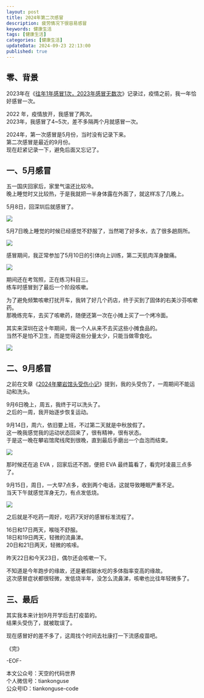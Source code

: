 ```yaml
---
layout: post  
title: 2024年第二次感冒      
description: 疲劳情况下很容易感冒      
keywords: 健康生活    
tags: [健康生活]  
categories: [健康生活]  
updateData: 2024-09-23 22:13:00  
published: true  
---
```



## 零、背景  


2023年在《[往年1年感冒1次，2023年感冒无数次](https://mp.weixin.qq.com/s/RhTWAT2Wc8KV-iN2r1zvDg)》记录过，疫情之前，我一年恰好感冒一次。  


2022 年，疫情放开，我感冒了两次。  
2023年，我感冒了4~5次，差不多隔两个月就感冒一次。  


2024年，第一次感冒是5月份，当时没有记录下来。  
第二次感冒是最近的9月份。  
现在赶紧记录一下，避免后面又忘记了。  


## 一、5月感冒  



五一国庆回家后，家里气温还比较冷。  
晚上睡觉时又比较热，于是我就把一半身体露在外面了，就这样冻了几晚上。  


5月8日，回深圳后就感冒了。  



![](https://res2024.tiankonguse.com/images/2024/09/23/001.png) 



5月7日晚上睡觉的时候已经感觉不舒服了，当然喝了好多水，去了很多趟厕所。  



![](https://res2024.tiankonguse.com/images/2024/09/23/004.png) 



感冒期间，我正常参加了5月10日的引体向上训练，第二天肌肉浑身酸痛。  


![](https://res2024.tiankonguse.com/images/2024/09/23/002.png) 



期间还在考驾照，正在练习科目三。  
练车时感冒到了最后一个阶段咳嗽。 


为了避免频繁咳嗽打扰开车，我转了好几个药店，终于买到了固体的右美沙芬咳嗽药。  
那晚练完车，去买了咳嗽药，随便还第一次在小摊上买了一个烤冷面。  


其实来深圳在这十年期间，我一个人从来不去买这些小摊食品的。  
当然不是怕不卫生，而是觉得这些分量太少，只能当做零食吃。  


![](https://res2024.tiankonguse.com/images/2024/09/23/003.png) 



## 二、9月感冒  


之前在文章《[2024年攀岩馆头受伤小记](https://mp.weixin.qq.com/s/fqdtMYry-ix2pEeSwIeMYQ)》提到，我的头受伤了，一周期间不能运动和洗头。  


9月6日晚上，周五，我终于可以洗头了。  
之后的一周，我开始逐步恢复运动。  


9月14日，周六，依旧要上班，不过第二天就是中秋放假了。  
这一晚我感觉我的运动状态回来了，很有精神，很有状态。  
于是这一晚在攀岩馆爬线爬到很晚，直到最后手磨出一个血泡而结束。  



![](https://res2024.tiankonguse.com/images/2024/09/23/005.png) 



那时候还在追 EVA ，回家后还不困，便把 EVA 最终篇看了，看完时凌晨三点多了。    


9月15日，周日，一大早7点多，收到两个电话，这就导致睡眠严重不足。  
当天下午就感觉浑身无力，有点发低烧。  


![](https://res2024.tiankonguse.com/images/2024/09/23/006.png) 



之后就是不吃药一周好，吃药7天好的感冒标准流程了。  


16日和17日两天，喉咙不舒服。  
18日和19日两天，轻微的流鼻涕。  
20日和21日两天，轻微的咳嗦。  


昨天22日和今天23日，偶尔还会咳嗽一下。  


不知道是今年跑步的缘故，还是暑假碳水吃的多体脂率变高的缘故。  
这次感冒症状都很轻微，发低烧半年，没怎么流鼻涕，咳嗽也比往年轻微多了。  



## 三、最后  


其实我本来计划9月开学后去打疫苗的。  
结果头受伤了，就被耽误了。  


现在感冒好的差不多了，这周找个时间去社康打一下流感疫苗吧。  



《完》  


-EOF-  



本文公众号：天空的代码世界  
个人微信号：tiankonguse  
公众号ID：tiankonguse-code  
  

